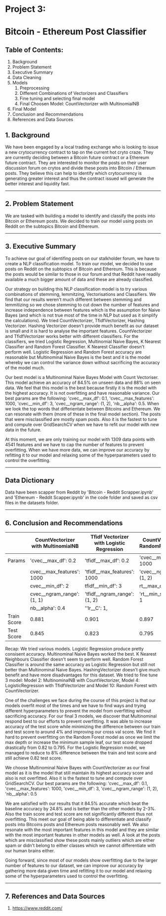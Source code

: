 # Project 3: 
# Bitcoin - Ethereum Post Classifier

## Table of Contents:

1. Background
1. Problem Statement
1. Executive Summary
1. Data Cleaning
1. Models
    1. Preprocessing
    1. Different Combinations of Vectorizers and Classifiers
    1. Fine tuning and selecting final model
    1. Final Choosen Model: CountVectorizer with MultinomialNB
1. Final Model
1. Conclusion and Recommendations
1. References and Data Sources

## 1. Background
We have been engaged by a local trading exchange who is looking to issue a new crytocurrency contract to tap on the current hot cryto craze. They are currently deciding between a Bitcoin future contract or a Ethereum future contract. They are interested to monitor the posts on their user discussion forum on crytos and divide these posts into Bitcoin / Ethereum posts. They believe this can help to identify which crytocurrency is generating greater interest and thus the contract issued will generate the better interest and liquidity fast.

---
## 2. Problem Statement
We are tasked with building a model to identify and classify the posts into Bitcoin or Ethereum posts. We decided to train our model using posts on Reddit on the subtopics Bitcoin and Ethereum.

---
## 3. Executive Summary
To achieve our goal of identifing posts on our stalkholder forum, we have to create a NLP classification model. To train our model, we decided to use posts on Reddit on the subtopics of Bitcoin and Ethereum. This is because the posts would be similar to those in our forum and that Reddit have readily available a much bigger amount of data and these are already classified.

Our strategy on building this NLP classification model is to try various combinations of stemming, lemmitzing, Vectorisations and Classifiers. We find that our results weren't much different between stemming and lemmitizing so we chose stemming to cut down the number of features and increase independence between features which is the assumption for Naive Bayes (and which is not true most of the time in NLP but used as it simplify the calculations). We tried CountVectorizer, TfidfVectorizer, Hashing Vectorizer. Hashing Vectorizer doesn't provide much benefit as our dataset is small and it is hard to analyse the important features. CountVectorizer and TfidfVectorizer works better with different classifiers. For the classifiers, we tried Logistic Regression, Multinomial Naive Bayes, K Nearest Classifier and Random Forest Classifier. K Nearest Classifier doesn't perform well. Logistic Regression and Random Forest accuracy are reasonable but Multinominal Naive Bayes is the best and it is the model whereby we can control the variance down without sacrificing the accuracy of the model much.

Our best model is a Multinominal Naive Bayes Model with Count Vectoriser. This model achieve an accuracy of 84.5% on unseen data and 88% on seen data. We feel that this model is the best because firstly it is the model with the highest accuracy. It is not overfitting and have reasonable variance. Our best params are the following: 'cvec__max_df': 0.1, 'cvec__max_features': 1000, 'cvec__min_df': 3, 'cvec__ngram_range': (1, 2), 'nb__alpha': 0.5. When we look the top words that differientate between Bitcoins and Ethereum. We can resonate with them (more of these in the final model section). The posts that were misclassified are mostly spam posts. Also it is the fastest to tune and compute over GridSearchCV when we have to refit our model with new data in the future.

At this moment, we are only training our model with 1309 data points with 4541 features and we have to cap the number of features to prevent overfitting. When we have more data, we can improve our accuracy by refitting it to our model and relaxing some of the hyperparameters used to control the overfitting.

---
## Data Dictionary
Data have been scapper from Reddit by 'Bitcoin - Reddit Scrapper.ipynb' and 'Ethereum - Reddit Scapper.ipynb' in the code folder and saved as csv files in the datasets folder.

---
## 6. Conclusion and Recommendations
|             | CountVectorizer with MultinomialNB | Tfidf Vectorizer with Logistic Regression | CountVectorizer with RandomForestClassifier |
|-------------|------------------------------------|-------------------------------------------|---------------------------------------------|
| Params      | 'cvec__max_df': 0.2                |  'tfidf__max_df': 0.2                     | 'cvec__max_features': 1000                  |
|             | cvec__max_features': 1000          | 'tfidf__max_features': 1000               |  'cvec__ngram_range': (1, 2)                |
|             | cvec__min_df': 2                   | tfidf__min_df': 3                         | rt__max_depth': 35                          |
|             | cvec__ngram_range': (1, 1)         | 'tfidf__ngram_range': (1, 2)              | 'rt__min_samples_leaf': 1                   |
|             | nb__alpha': 0.4                    | ''lr__C': 1,                              |                                             |
| Train Score | 0.881                              | 0.901                                     | 0.897                                       |
| Test Score  | 0.845                              | 0.823                                     | 0.795                                       |

Recap: We tried various models. Logistic Regression produce pretty consisent accuracy. Multinominal Naive Bayes worked the best. K Nearest Neighbours Classifier doesn't seem to perform well. Random Forest Classifier is around the same accuracy as Logistic Regression but still not better than Multinominal Naive Bayes. HashingVectorizer doesn't give much benefit and have more disadvantages for this dataset. We tried to fine tune 3 model: Model 2: MultinominalNB with CountVectorizer, Model 4: LogisticRegression with TfidfVectorizer and Model 10: Random Forest with CountVectorizer.

One of the challenges we face during the course of this project is that our models overfit most of the times and we have to find ways and trying different hyperparameters to prevent the model from overfitting without sacrificing accuracy. For our final 3 models, we discover that Multinominal respond best to our efforts to prevent overfitting. It was able to increase accuracy of the test score while minimizing the difference between our train and test score to around 4% and improving our cross val score. We find it hard to prevent overfitting on the Random Forest model as once we limit the max depth or increase the minimum sample leaf, our test score dropped drastically from 0.82 to 0.795. For the Logistic Regression model, we managed to reduce to 8% difference between the train and test score and still achieve 0.82 test score.

We choose Multinominal Naive Bayes with CountVectorizer as our final model as it is the model that still maintain its highest accuracy score and also is not overfitted. Also it is the fastest to tune and compute over GridSearchCV. Our best params are the following: 'cvec__max_df': 0.1, 'cvec__max_features': 1000, 'cvec__min_df': 3, 'cvec__ngram_range': (1, 2), 'nb__alpha': 0.5

We are satisfied with our results that it 84.5% accurate which beat the baseline accuracy by 24.8% and is better than the other models by 2-3%. Also the train score and test score are not significantly different thus not overfitting. This meet our goal of being able to differentiate and classify posts into Bitcoins posts and Ethereum posts reasonably well. We also resonate with the most important features in this model and they are similar with the most important features in other models as well. A look at the posts which are misclassified show these posts mainly outliers which are either spam or didn't belong to either classes which we cannot differentiate with our human brains either. 

Going forward, since most of our models show overfitting due to the larger number of features to our dataset, we can improve our accuracy by gathering more data given time and refitting it to our model and relaxing some of the hyperparameters used to control the overfitting.

---
## 7. References and Data Sources
1. https://www.reddit.com/

